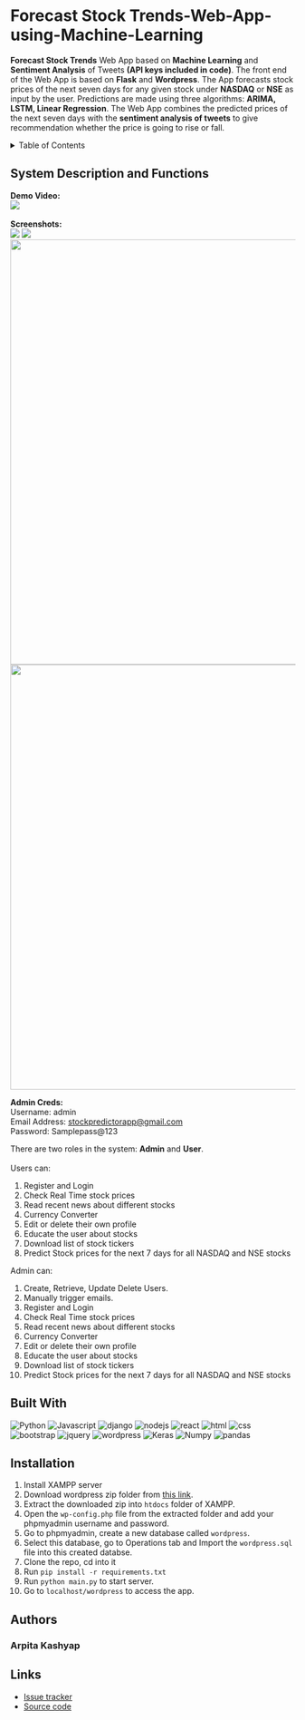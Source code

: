 
# Forecast Stock Trends-Web-App-using-Machine-Learning
**Forecast Stock Trends** Web App based on **Machine Learning** and **Sentiment Analysis** of Tweets **(API keys included in code)**. The front end of the Web App is based on **Flask** and **Wordpress**. The App forecasts stock prices of the next seven days for any given stock under **NASDAQ** or **NSE** as input by the user. Predictions are made using three algorithms: **ARIMA, LSTM, Linear Regression**. The Web App combines the predicted prices of the next seven days with the **sentiment analysis of tweets** to give recommendation whether the price is going to rise or fall.

<!-- TABLE OF CONTENTS -->
<details>
  <summary>Table of Contents</summary>
  <ol>
    <li><a href="#system-description-and-functions">System Description and Functions</a></li>
    <li><a href="#built-with">Built With</a></li>
    <li><a href="#installation">Installation</a></li>
    <li><a href="#authors">Authors</a></li>
    <li><a href="#links">Links</a></li>
  </ol>
</details>

## System Description and Functions
**Demo Video:** <br/>
[<img src="https://github.com/kaushikjadhav01/Stock-Market-Prediction-Web-App-using-Machine-Learning-And-Sentiment-Analysis/blob/master/screenshots/banner.png">](https://www.youtube.com/watch?v=xnq7mBdJAJk "Stock-Market-Prediction-Web-App-using-Machine-Learning-And-Sentiment-Analysis")<br/><br/>
**Screenshots:** <br/>
<img src="https://github.com/kaushikjadhav01/Stock-Market-Prediction-Web-App-using-Machine-Learning-And-Sentiment-Analysis/blob/master/screenshots/banner.png">
<img src="https://github.com/kaushikjadhav01/Stock-Market-Prediction-Web-App-using-Machine-Learning-And-Sentiment-Analysis/blob/master/screenshots/banner2.PNG">
<img src="https://github.com/kaushikjadhav01/Stock-Market-Prediction-Web-App-using-Machine-Learning-And-Sentiment-Analysis/blob/master/screenshots/11-resuts.png" width="750">
<img src="https://github.com/kaushikjadhav01/Stock-Market-Prediction-Web-App-using-Machine-Learning-And-Sentiment-Analysis/blob/master/screenshots/wp-admin.PNG" width="750">

**Admin Creds:** <br/>
Username: admin <br/>
Email Address: stockpredictorapp@gmail.com <br/>
Password: Samplepass@123 <br/>

There are two roles in the system: **Admin** and **User**.<br/><br/>
Users can:<br/>
<ol>
    <li>Register and Login </li>
    <li>Check Real Time stock prices</li>
    <li>Read recent news about different stocks</li>
    <li>Currency Converter</li>
    <li>Edit or delete their own profile</li>
    <li>Educate the user about stocks</li>
    <li>Download list of stock tickers</li>
    <li>Predict Stock prices for the next 7 days for all NASDAQ and NSE stocks</li>
</ol>

Admin can:<br/>
<ol>
    <li>Create, Retrieve, Update Delete Users.</li>
    <li>Manually trigger emails.</li>
    <li>Register and Login </li>
    <li>Check Real Time stock prices</li>
    <li>Read recent news about different stocks</li>
    <li>Currency Converter</li>
    <li>Edit or delete their own profile</li>
    <li>Educate the user about stocks</li>
    <li>Download list of stock tickers</li>
    <li>Predict Stock prices for the next 7 days for all NASDAQ and NSE stocks</li>
</ol>

## Built With
![Python](https://img.shields.io/badge/Python-3776AB?style=for-the-badge&logo=python&logoColor=white)
![Javascript](https://img.shields.io/badge/JavaScript-323330?style=for-the-badge&logo=javascript&logoColor=F7DF1E)
![django](https://img.shields.io/badge/Django-20232A?style=for-the-badge&logo=django&logoColor=white)
![nodejs](https://img.shields.io/badge/Node.js-43853D?style=for-the-badge&logo=node.js&logoColor=white)
![react](https://img.shields.io/badge/React-20232A?style=for-the-badge&logo=react&logoColor=61DAFB)
![html](https://img.shields.io/badge/HTML5-E34F26?style=for-the-badge&logo=html5&logoColor=white)
![css](https://img.shields.io/badge/CSS3-1572B6?style=for-the-badge&logo=css3&logoColor=white)
![bootstrap](https://img.shields.io/badge/Bootstrap-563D7C?style=for-the-badge&logo=bootstrap&logoColor=white)
![jquery](https://img.shields.io/badge/jQuery-0769AD?style=for-the-badge&logo=jquery&logoColor=white)
![wordpress](https://img.shields.io/badge/Wordpress-006699?style=for-the-badge&logo=wordpress&logoColor=white)
![Keras](https://img.shields.io/badge/Keras-red?style=for-the-badge&logo=keras&logoColor=white)
![Numpy](https://img.shields.io/badge/Numpy-blue?style=for-the-badge&logo=numpy&logoColor=white)
![pandas](https://img.shields.io/badge/Pandas-green?style=for-the-badge&logo=pandas&logoColor=white)

## Installation
1. Install XAMPP server
2. Download wordpress zip folder from <a href="https://drive.google.com/file/d/1J753gY0Nv6HGSkPngSxrogNghDQnoIlk/view?usp=sharing">this link</a>.
3. Extract the downloaded zip into ```htdocs``` folder of XAMPP.
4. Open the ```wp-config.php``` file from the extracted folder and add your phpmyadmin username and password.
5. Go to phpmyadmin, create a new database called ```wordpress```.
6. Select this database, go to Operations tab and Import the ```wordpress.sql``` file into this created databse.
7. Clone the repo, cd into it
4. Run ```pip install -r requirements.txt```
5. Run ```python main.py``` to start server.
7. Go to ```localhost/wordpress``` to access the app.

## Authors
### Arpita Kashyap

</ul>

## Links
* [Issue tracker](https://github.com/kaushikjadhav01/Stock-Market-Prediction-Web-App-using-Machine-Learning-And-Sentiment-Analysis/issues)
* [Source code](https://github.com/kaushikjadhav01/Stock-Market-Prediction-Web-App-using-Machine-Learning-And-Sentiment-Analysis)
